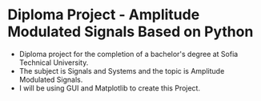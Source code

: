 # Diploma Project - Amplitude Modulated Signals Based on Python
 - Diploma project for the completion of a bachelor's degree at Sofia Technical University.
 - The subject is Signals and Systems and the topic is Amplitude Modulated Signals.
 - I will be using GUI and Matplotlib to create this Project.
